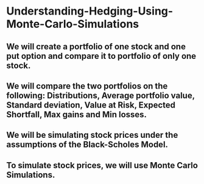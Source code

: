 # Understanding-Hedging-Using-Monte-Carlo-Simulations
## We will create a portfolio of one stock and one put option and compare it to portfolio of only one stock.
## We will compare the two portfolios on the following: Distributions, Average portfolio value, Standard deviation, Value at Risk, Expected Shortfall, Max gains and Min losses.
## We will be simulating stock prices under the assumptions of the Black-Scholes Model.
## To simulate stock prices, we will use Monte Carlo Simulations.
